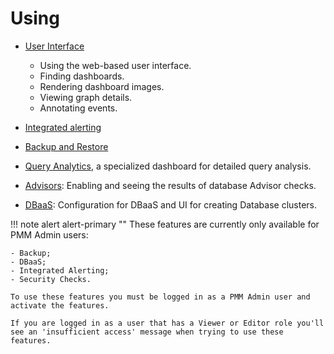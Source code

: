 # Using

- [User Interface](interface.md)

    - Using the web-based user interface.
    - Finding dashboards.
    - Rendering dashboard images.
    - Viewing graph details.
    - Annotating events.

- [Integrated alerting](alerting.md)

- [Backup and Restore](backup.md)

- [Query Analytics](query-analytics.md), a specialized dashboard for detailed query analysis.

- [Advisors](../how-to/advisors.md): Enabling and seeing the results of database Advisor checks.

- [DBaaS](dbaas.md): Configuration for DBaaS and UI for creating Database clusters.

!!! note alert alert-primary ""
    These features are currently only available for PMM Admin users:

    - Backup;
    - DBaaS;
    - Integrated Alerting;
    - Security Checks.

    To use these features you must be logged in as a PMM Admin user and activate the features.

    If you are logged in as a user that has a Viewer or Editor role you'll see an 'insufficient access' message when trying to use these features.

